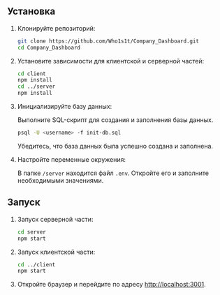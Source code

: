 ## Установка

1. Клонируйте репозиторий:

    ```bash
    git clone https://github.com/Who1s1t/Company_Dashboard.git
    cd Company_Dashboard
    ```

2. Установите зависимости для клиентской и серверной частей:

    ```bash
    cd client
    npm install
    cd ../server
    npm install
    ```

3. Инициализируйте базу данных:

    Выполните SQL-скрипт для создания и заполнения базы данных.

    ```bash
    psql -U <username> -f init-db.sql
    ```

    Убедитесь, что база данных была успешно создана и заполнена.

4. Настройте переменные окружения:

    В папке `/server` находится файл `.env`. Откройте его и заполните необходимыми значениями.

## Запуск

1. Запуск серверной части:

    ```bash
    cd server
    npm start
    ```

2. Запуск клиентской части:

    ```bash
    cd ../client
    npm start
    ```

3. Откройте браузер и перейдите по адресу [http://localhost:3001](http://localhost:3001).
